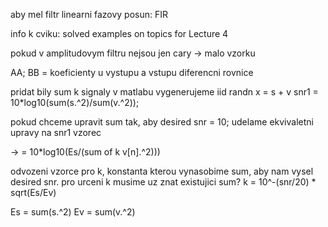 aby mel filtr linearni fazovy posun: FIR

info k cviku: solved examples on topics for Lecture 4

pokud v amplitudovym filtru nejsou jen cary -> malo vzorku

AA; BB = koeficienty u vystupu a vstupu diferencni rovnice

pridat bily sum k signaly v matlabu vygenerujeme iid randn
x = s + v
snr1 = 10*log10(sum(s.^2)/sum(v.^2));

pokud chceme upravit sum tak, aby desired snr = 10; udelame ekvivaletni upravy na snr1 vzorec

-> = 10*log10(Es/(sum of k v[n].^2)))

odvozeni vzorce pro k, konstanta kterou vynasobime sum, aby nam vysel desired snr.
pro urceni k musime uz znat existujici sum?
k = 10^-(snr/20) * sqrt(Es/Ev)

Es = sum(s.^2)
Ev = sum(v.^2)
